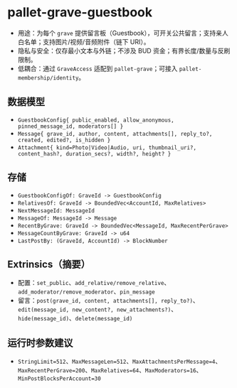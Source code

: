 # pallet-grave-guestbook

- 用途：为每个 `grave` 提供留言板（Guestbook），可开关公共留言；支持亲人白名单；支持图片/视频/音频附件（链下 URI）。
- 隐私与安全：仅存最小文本与外链；不涉及 BUD 资金；有界长度/数量与反刷限制。
- 低耦合：通过 `GraveAccess` 适配到 `pallet-grave`；可接入 `pallet-membership/identity`。

## 数据模型
- `GuestbookConfig{ public_enabled, allow_anonymous, pinned_message_id, moderators[] }`
- `Message{ grave_id, author, content, attachments[], reply_to?, created, edited?, is_hidden }`
- `Attachment{ kind=Photo|Video|Audio, uri, thumbnail_uri?, content_hash?, duration_secs?, width?, height? }`

## 存储
- `GuestbookConfigOf: GraveId -> GuestbookConfig`
- `RelativesOf: GraveId -> BoundedVec<AccountId, MaxRelatives>`
- `NextMessageId: MessageId`
- `MessageOf: MessageId -> Message`
- `RecentByGrave: GraveId -> BoundedVec<MessageId, MaxRecentPerGrave>`
- `MessageCountByGrave: GraveId -> u64`
- `LastPostBy: (GraveId, AccountId) -> BlockNumber`

## Extrinsics（摘要）
- 配置：`set_public`、`add_relative/remove_relative`、`add_moderator/remove_moderator`、`pin_message`
- 留言：`post(grave_id, content, attachments[], reply_to?)`、`edit(message_id, new_content?, new_attachments?)`、`hide(message_id)`、`delete(message_id)`

## 运行时参数建议
- `StringLimit=512`、`MaxMessageLen=512`、`MaxAttachmentsPerMessage=4`、`MaxRecentPerGrave=200`、`MaxRelatives=64`、`MaxModerators=16`、`MinPostBlocksPerAccount=30`
